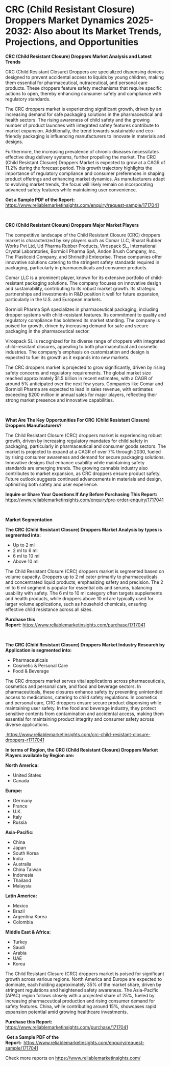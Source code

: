 <p><h1>CRC (Child Resistant Closure) Droppers Market Dynamics 2025-2032: Also about Its Market Trends, Projections, and Opportunities</h1></p><p><strong>CRC (Child Resistant Closure) Droppers Market Analysis and Latest Trends</strong></p>
<p><p>CRC (Child Resistant Closure) Droppers are specialized dispensing devices designed to prevent accidental access to liquids by young children, making them essential for pharmaceutical, nutraceutical, and personal care products. These droppers feature safety mechanisms that require specific actions to open, thereby enhancing consumer safety and compliance with regulatory standards.</p><p>The CRC droppers market is experiencing significant growth, driven by an increasing demand for safe packaging solutions in the pharmaceutical and health sectors. The rising awareness of child safety and the growing number of product launches with integrated safety features contribute to market expansion. Additionally, the trend towards sustainable and eco-friendly packaging is influencing manufacturers to innovate in materials and designs.</p><p>Furthermore, the increasing prevalence of chronic diseases necessitates effective drug delivery systems, further propelling the market. The CRC (Child Resistant Closure) Droppers Market is expected to grow at a CAGR of 11.2% during the forecast period. This growth trajectory highlights the importance of regulatory compliance and consumer preferences in shaping product offerings and enhancing market dynamics. As manufacturers adapt to evolving market trends, the focus will likely remain on incorporating advanced safety features while maintaining user convenience.</p></p>
<p><strong>Get a Sample PDF of the Report:&nbsp;</strong> <a href="https://www.reliablemarketinsights.com/enquiry/request-sample/1717041?utm_campaign=2199&utm_medium=2&utm_source=Github&utm_content=ia&utm_term=25032025&utm_id=crc-child-resistant-closure-droppers">https://www.reliablemarketinsights.com/enquiry/request-sample/1717041</a></p>
<p>&nbsp;</p>
<p><strong>CRC (Child Resistant Closure) Droppers Major Market Players</strong></p>
<p><p>The competitive landscape of the Child Resistant Closure (CRC) droppers market is characterized by key players such as Comar LLC, Bharat Rubber Works Pvt Ltd, Ud Pharma Rubber Products, Virospack SL, International Crystal Laboratories, Bormioli Pharma SpA, Andon Brush Company, Inc., The Plasticoid Company, and Shrinathji Enterprise. These companies offer innovative solutions catering to the stringent safety standards required in packaging, particularly in pharmaceuticals and consumer products.</p><p>Comar LLC is a prominent player, known for its extensive portfolio of child-resistant packaging solutions. The company focuses on innovative design and sustainability, contributing to its robust market growth. Its strategic partnerships and investments in R&D position it well for future expansion, particularly in the U.S. and European markets.</p><p>Bormioli Pharma SpA specializes in pharmaceutical packaging, including dropper systems with child-resistant features. Its commitment to quality and regulatory compliance has bolstered its market standing. The company is poised for growth, driven by increasing demand for safe and secure packaging in the pharmaceutical sector.</p><p>Virospack SL is recognized for its diverse range of droppers with integrated child-resistant closures, appealing to both pharmaceutical and cosmetic industries. The company's emphasis on customization and design is expected to fuel its growth as it expands into new markets.</p><p>The CRC droppers market is projected to grow significantly, driven by rising safety concerns and regulatory requirements. The global market size reached approximately $1.5 billion in recent estimates, with a CAGR of around 5% anticipated over the next few years. Companies like Comar and Bormioli Pharma are expected to lead in sales revenue, with estimates exceeding $200 million in annual sales for major players, reflecting their strong market presence and innovative capabilities.</p></p>
<p>&nbsp;</p>
<p><strong>What Are The Key Opportunities For CRC (Child Resistant Closure) Droppers Manufacturers?</strong></p>
<p><p>The Child Resistant Closure (CRC) droppers market is experiencing robust growth, driven by increasing regulatory mandates for child safety in packaging, particularly in pharmaceutical and consumer goods sectors. The market is projected to expand at a CAGR of over 7% through 2030, fueled by rising consumer awareness and demand for secure packaging solutions. Innovative designs that enhance usability while maintaining safety standards are emerging trends. The growing cannabis industry also contributes to market expansion, as CRC droppers ensure product safety. Future outlook suggests continued advancements in materials and design, optimizing both safety and user experience.</p></p>
<p><strong>Inquire or Share Your Questions If Any Before Purchasing This Report:</strong> <a href="https://www.reliablemarketinsights.com/enquiry/pre-order-enquiry/1717041?utm_campaign=2199&utm_medium=2&utm_source=Github&utm_content=ia&utm_term=25032025&utm_id=crc-child-resistant-closure-droppers">https://www.reliablemarketinsights.com/enquiry/pre-order-enquiry/1717041</a></p>
<p>&nbsp;</p>
<p><strong>Market Segmentation</strong></p>
<p><strong>The CRC (Child Resistant Closure) Droppers Market Analysis by types is segmented into:</strong></p>
<p><ul><li>Up to 2 ml</li><li>2 ml to 6 ml</li><li>6 ml to 10 ml</li><li>Above 10 ml</li></ul></p>
<p><p>The Child Resistant Closure (CRC) droppers market is segmented based on volume capacity. Droppers up to 2 ml cater primarily to pharmaceuticals and concentrated liquid products, emphasizing safety and precision. The 2 ml to 6 ml segment is popular for essential oils and serums, balancing usability with safety. The 6 ml to 10 ml category often targets supplements and health products, while droppers above 10 ml are typically used for larger volume applications, such as household chemicals, ensuring effective child resistance across all sizes.</p></p>
<p><strong>Purchase this Report:&nbsp;</strong><a href="https://www.reliablemarketinsights.com/purchase/1717041?utm_campaign=2199&utm_medium=2&utm_source=Github&utm_content=ia&utm_term=25032025&utm_id=crc-child-resistant-closure-droppers">https://www.reliablemarketinsights.com/purchase/1717041</a></p>
<p>&nbsp;</p>
<p><strong>The CRC (Child Resistant Closure) Droppers Market Industry Research by Application is segmented into:</strong></p>
<p><ul><li>Pharmaceuticals</li><li>Cosmetic & Personal Care</li><li>Food & Beverage</li></ul></p>
<p><p>The CRC droppers market serves vital applications across pharmaceuticals, cosmetics and personal care, and food and beverage sectors. In pharmaceuticals, these closures enhance safety by preventing unintended access to medications, catering to child safety regulations. In cosmetics and personal care, CRC droppers ensure secure product dispensing while maintaining user safety. In the food and beverage industry, they protect sensitive contents from contamination and accidental access, making them essential for maintaining product integrity and consumer safety across diverse applications.</p></p>
<p><a href="https://www.reliablemarketinsights.com/crc-child-resistant-closure-droppers-r1717041?utm_campaign=2199&utm_medium=2&utm_source=Github&utm_content=ia&utm_term=25032025&utm_id=crc-child-resistant-closure-droppers">&nbsp;https://www.reliablemarketinsights.com/crc-child-resistant-closure-droppers-r1717041</a></p>
<p><strong>In terms of Region, the CRC (Child Resistant Closure) Droppers Market Players available by Region are:</strong></p>
<p>
    <p> <strong> North America: </strong>
        <ul>
            <li>United States</li>
            <li>Canada</li>
        </ul>
        </p> 
    <p> <strong> Europe: </strong>
        <ul>
            <li>Germany</li>
            <li>France</li>
            <li>U.K.</li>
            <li>Italy</li>
            <li>Russia</li>
        </ul>
        </p> 
    <p> <strong> Asia-Pacific: </strong>
        <ul>
            <li>China</li>
            <li>Japan</li>
            <li>South Korea</li>
            <li>India</li>
            <li>Australia</li>
            <li>China Taiwan</li>
            <li>Indonesia</li>
            <li>Thailand</li>
            <li>Malaysia</li>
        </ul>
        </p> 
    <p> <strong> Latin America: </strong>
        <ul>
            <li>Mexico</li>
            <li>Brazil</li>
            <li>Argentina Korea</li>
            <li>Colombia</li>
        </ul>
        </p> 
    <p> <strong> Middle East & Africa: </strong>
        <ul>
            <li>Turkey</li>
            <li>Saudi</li>
            <li>Arabia</li>
            <li>UAE</li>
            <li>Korea</li>
        </ul>
    </p>
    </p>
<p><p>The Child Resistant Closure (CRC) droppers market is poised for significant growth across various regions. North America and Europe are expected to dominate, each holding approximately 35% of the market share, driven by stringent regulations and heightened safety awareness. The Asia-Pacific (APAC) region follows closely with a projected share of 25%, fueled by increasing pharmaceutical production and rising consumer demand for safety features. China, while contributing around 15%, showcases rapid expansion potential amid growing healthcare investments.</p></p>
<p><strong>Purchase this Report: </strong><a href="https://www.reliablemarketinsights.com/purchase/1717041?utm_campaign=2199&utm_medium=2&utm_source=Github&utm_content=ia&utm_term=25032025&utm_id=crc-child-resistant-closure-droppers">https://www.reliablemarketinsights.com/purchase/1717041</a></p>
<p>&nbsp;<strong>Get a Sample PDF of the Report:&nbsp;&nbsp;</strong><a href="https://www.reliablemarketinsights.com/enquiry/request-sample/1717041?utm_campaign=2199&utm_medium=2&utm_source=Github&utm_content=ia&utm_term=25032025&utm_id=crc-child-resistant-closure-droppers">https://www.reliablemarketinsights.com/enquiry/request-sample/1717041</a></p>
<p><strong></strong></p>
<p>Check more reports on <a href="https://www.reliablemarketinsights.com/?utm_campaign=2199&utm_medium=2&utm_source=Github&utm_content=ia&utm_term=25032025&utm_id=crc-child-resistant-closure-droppers">https://www.reliablemarketinsights.com/</a></p>